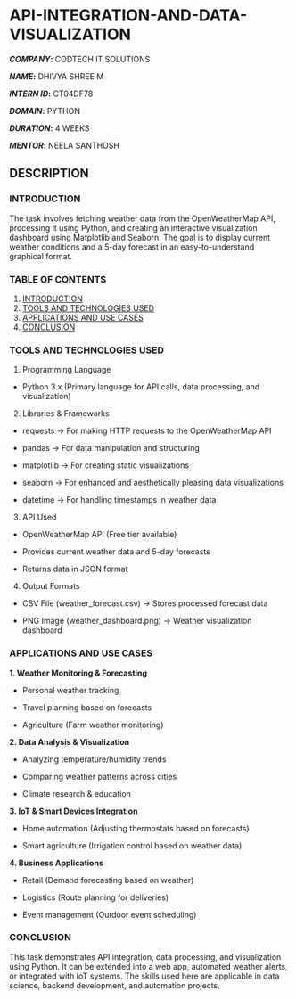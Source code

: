 # API-INTEGRATION-AND-DATA-VISUALIZATION

***COMPANY*:** CODTECH IT SOLUTIONS

***NAME*:** DHIVYA SHREE M

***INTERN ID*:** CT04DF78

***DOMAIN*:** PYTHON

***DURATION*:** 4 WEEKS

***MENTOR*:** NEELA SANTHOSH

## DESCRIPTION
### INTRODUCTION
The task involves fetching weather data from the OpenWeatherMap API, processing it using Python, and creating an interactive visualization dashboard using Matplotlib and Seaborn. The goal is to display current weather conditions and a 5-day forecast in an easy-to-understand graphical format.

### TABLE OF CONTENTS
1. [INTRODUCTION](#introduction)
2. [TOOLS AND TECHNOLOGIES USED](#tools-and-technologies-used)
3. [APPLICATIONS AND USE CASES](#applications-and-use-cases)
4. [CONCLUSION](#conclusion)

### TOOLS AND TECHNOLOGIES USED
1. Programming Language
- Python 3.x (Primary language for API calls, data processing, and visualization)

2. Libraries & Frameworks
- requests → For making HTTP requests to the OpenWeatherMap API

- pandas → For data manipulation and structuring

- matplotlib → For creating static visualizations

- seaborn → For enhanced and aesthetically pleasing data visualizations

- datetime → For handling timestamps in weather data

3. API Used
- OpenWeatherMap API (Free tier available)

- Provides current weather data and 5-day forecasts

- Returns data in JSON format

4. Output Formats
- CSV File (weather_forecast.csv) → Stores processed forecast data

- PNG Image (weather_dashboard.png) → Weather visualization dashboard

### APPLICATIONS AND USE CASES
**1. Weather Monitoring & Forecasting**
- Personal weather tracking

- Travel planning based on forecasts

- Agriculture (Farm weather monitoring)

**2. Data Analysis & Visualization**
- Analyzing temperature/humidity trends

- Comparing weather patterns across cities

- Climate research & education

**3. IoT & Smart Devices Integration**
- Home automation (Adjusting thermostats based on forecasts)

- Smart agriculture (Irrigation control based on weather data)

**4. Business Applications**
- Retail (Demand forecasting based on weather)

- Logistics (Route planning for deliveries)

- Event management (Outdoor event scheduling)

### CONCLUSION
This task demonstrates API integration, data processing, and visualization using Python. It can be extended into a web app, automated weather alerts, or integrated with IoT systems. The skills used here are applicable in data science, backend development, and automation projects.
